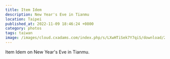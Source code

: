 ```yaml
---
title: Item Idem
description: New Year's Eve in Tianmu
location: Taipei
published_at: 2022-11-09 18:46:24 +0800
category: photos
tags: taiwan
image: /images/cloud.cxadams.com/index.php/s/LXwHTiSek7Y7qiS/download/20220101-0005_Taipei_NYE_L1008032-0.jpg
---
```


Item Idem on New Year's Eve in Tianmu.
